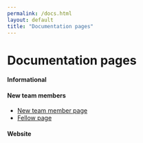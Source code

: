 ```yaml
---
permalink: /docs.html
layout: default
title: "Documentation pages"
---
```


# Documentation pages

#### Informational

#### New team members
* [New team member page](docs/newteammember)
* [Fellow page](docs/fellow)

#### Website

